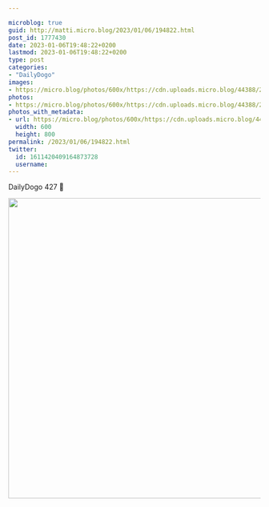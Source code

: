 ```yaml
---

microblog: true
guid: http://matti.micro.blog/2023/01/06/194822.html
post_id: 1777430
date: 2023-01-06T19:48:22+0200
lastmod: 2023-01-06T19:48:22+0200
type: post
categories:
- "DailyDogo"
images:
- https://micro.blog/photos/600x/https://cdn.uploads.micro.blog/44388/2023/970b213b65.jpg
photos:
- https://micro.blog/photos/600x/https://cdn.uploads.micro.blog/44388/2023/970b213b65.jpg
photos_with_metadata:
- url: https://micro.blog/photos/600x/https://cdn.uploads.micro.blog/44388/2023/970b213b65.jpg
  width: 600
  height: 800
permalink: /2023/01/06/194822.html
twitter:
  id: 1611420409164873728
  username:
---
```

DailyDogo 427 🐶

<img src="/media/uploads/2023/970b213b65.jpg" width="600" alt="" />
